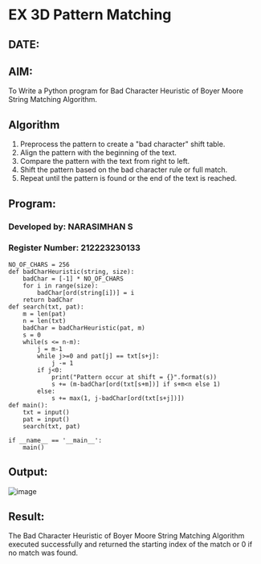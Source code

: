 # EX 3D Pattern Matching
## DATE:
## AIM:
To Write a Python program for Bad Character Heuristic of Boyer Moore String Matching Algorithm.

## Algorithm
1. Preprocess the pattern to create a "bad character" shift table.
2. Align the pattern with the beginning of the text.
3. Compare the pattern with the text from right to left.
4. Shift the pattern based on the bad character rule or full match.
5. Repeat until the pattern is found or the end of the text is reached.  

## Program:
### Developed by: NARASIMHAN S 
### Register Number: 212223230133 
```
NO_OF_CHARS = 256
def badCharHeuristic(string, size):
    badChar = [-1] * NO_OF_CHARS
    for i in range(size):
        badChar[ord(string[i])] = i
    return badChar
def search(txt, pat):
    m = len(pat)
    n = len(txt)
    badChar = badCharHeuristic(pat, m)
    s = 0
    while(s <= n-m):
        j = m-1
        while j>=0 and pat[j] == txt[s+j]:
            j -= 1
        if j<0:
            print("Pattern occur at shift = {}".format(s))
            s += (m-badChar[ord(txt[s+m])] if s+m<n else 1)
        else:
            s += max(1, j-badChar[ord(txt[s+j])])
def main():
    txt = input()                     
    pat = input()                      
    search(txt, pat)
 
if __name__ == '__main__':
    main()
```
## Output:

![image](https://github.com/user-attachments/assets/0246cdb6-b54c-41f2-bbf6-db0cb1b724a9)

## Result:
The Bad Character Heuristic of Boyer Moore String Matching Algorithm executed successfully and returned the starting index of the match or 0 if no match was found.
